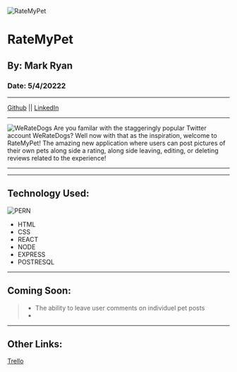 ![RateMyPet](https://imgur.com/oTKZLAo.png)
# RateMyPet
## By: Mark Ryan
### Date: 5/4/20222
***
[Github](https://github.com/DerWindFish/) || [LinkedIn](https://www.linkedin.com/in/markrryan/)
***
![WeRateDogs](https://imgur.com/zJtRa6O.png)
Are you familar with the staggeringly popular Twitter account WeRateDogs? Well now with that as the inspiration, welcome to RateMyPet! The amazing new application where users can post pictures of their own pets along side a rating, along side leaving, editing, or deleting reviews related to the experience!
***
***
## Technology Used:
![PERN](https://imgur.com/S0qNUF3.png)
- HTML
- CSS
- REACT
- NODE
- EXPRESS
- POSTRESQL
***
## Coming Soon:
> - The ability to leave user comments on individuel pet posts
> - 
***
## Other Links:
[Trello](https://trello.com/b/XYo5UYBZ/weratepets)